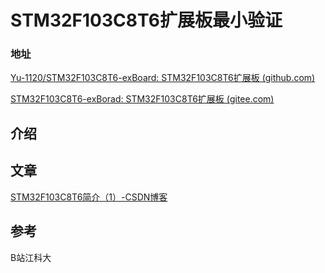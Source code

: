 # STM32F103C8T6扩展板最小验证



### 地址

[Yu-1120/STM32F103C8T6-exBoard: STM32F103C8T6扩展板 (github.com)](https://github.com/Yu-1120/STM32F103C8T6-exBoard)



[STM32F103C8T6-exBorad: STM32F103C8T6扩展板 (gitee.com)](https://gitee.com/its-a-slap/STM32F103C8T6-exBorad)





## 介绍













## 文章

[STM32F103C8T6简介（1）-CSDN博客](https://blog.csdn.net/Yu19865187485/article/details/135954195)





## 参考

B站江科大



